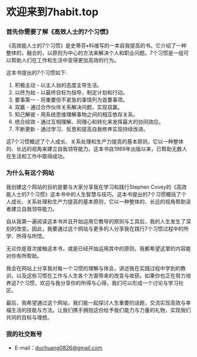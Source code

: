 # 欢迎来到7habit.top

### 首先你需要了解《高效人士的7个习惯》
《高效能人士的7个习惯》是史蒂芬•科维写的一本自我提高的书。它介绍了一种整体的，融合的，以原则为中心的方法来解决个人和职业问题。7个习惯是一组可以帮助人们在工作和生活中变得更加高效的行为。
  
这本书提出的7个习惯如下:
1. 积极主动 - 以主人翁的态度主导生活。
2. 以终为始 - 以最终目标为指导，制定计划和行动。
3. 要事第一 - 将重要但不紧急的事情列为首要事项。
4. 双赢 - 通过合作伙伴关系解决问题，实现双赢。
5. 知己解彼 - 用系统思维理解事物之间的相互依存关系。
6. 统合综效 - 通过互相理解、同理心和转化来发挥最大的协同效应。
7. 不断更新 - 通过学习、反思和提高自我修养实现持续改进。
  
这7个习惯概述了个人成长、关系处理和生产力提高的基本原则，它以一种整体的、长远的视角来建立自我领导能力。这本书自1989年出版以来，已帮助无数人在生活和工作中取得成功。

### 为什么有这个网站
我创建这个网站的目的是要与大家分享我在学习和践行Stephen Covey的《高效能人士的7个习惯》这本书中的人生智慧与技巧。这本书提出的7个习惯概括了个人成长、关系处理和生产力提高的基本原则，它以一种整体的、长远的视角帮助读者建立自我领导能力。
  
自从我第一遍阅读这本书并且开始运用它教导的原则与工具后，我的人生发生了深刻的改变。因此，我要通过这个网站与更多的人分享我在践行7个习惯过程中的所学、所得与所悟。  
  
无论你是首次接触这本书，或是已经开始运用其中的原则，我都希望这里的内容能对你有所帮助。
  
我会在网站上分享我对每一个习惯的理解与体会，讲述我在实践过程中学到的教训，以及这些习惯在工作与人生各个方面带来的改变与收获。如果你也正在努力培养这7个习惯，欢迎与我分享你的所得与心得，我们可以形成一个讨论与学习社区。  
  
最后，我希望通过这个网站，我们能一起探讨人生重要的话题，交流实现高效与幸福生活的技能与方法。让我们携手拥抱这份给予我们能力与力量的礼物，实现我们共同的目标与理想。  
  


### 我的社交账号
  - E-mail：duchuang0826@gmail.com
